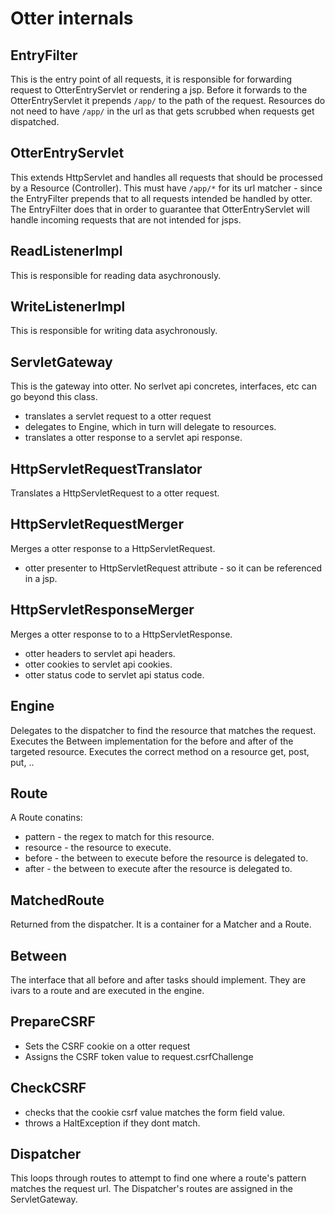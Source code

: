 # Otter internals

## EntryFilter

This is the entry point of all requests, it is responsible for forwarding request to OtterEntryServlet or rendering a jsp.
Before it forwards to the OtterEntryServlet it prepends `/app/` to the path of the request.
Resources do not need to have `/app/` in the url as that gets scrubbed when requests get dispatched.

## OtterEntryServlet

This extends HttpServlet and handles all requests that should be processed by a Resource (Controller).
This must have `/app/*` for its url matcher - since the EntryFilter prepends that to all requests intended be handled by otter.
The EntryFilter does that in order to guarantee that OtterEntryServlet will handle incoming requests that are not intended for jsps.

## ReadListenerImpl

This is responsible for reading data asychronously.

## WriteListenerImpl

This is responsible for writing data asychronously.

## ServletGateway

This is the gateway into otter. No serlvet api concretes, interfaces, etc can go beyond this class.
- translates a servlet request to a otter request
- delegates to Engine, which in turn will delegate to resources.
- translates a otter response to a servlet api response.

## HttpServletRequestTranslator

Translates a HttpServletRequest to a otter request.

## HttpServletRequestMerger

Merges a otter response to a HttpServletRequest.
- otter presenter to HttpServletRequest attribute - so it can be referenced in a jsp. 

## HttpServletResponseMerger

Merges a otter response to to a HttpServletResponse. 
- otter headers to servlet api headers.
- otter cookies to servlet api cookies.
- otter status code to servlet api status code.

## Engine

Delegates to the dispatcher to find the resource that matches the request.
Executes the Between implementation for the before and after of the targeted resource.
Executes the correct method on a resource get, post, put, ..

## Route

A Route conatins:
- pattern - the regex to match for this resource.
- resource - the resource to execute.
- before - the between to execute before the resource is delegated to.
- after - the between to execute after the resource is delegated to.

## MatchedRoute

Returned from the dispatcher. It is a container for a Matcher and a Route.

## Between

The interface that all before and after tasks should implement. They are ivars to a route and are executed in the engine.

## PrepareCSRF

- Sets the CSRF cookie on a otter request
- Assigns the CSRF token value to request.csrfChallenge

## CheckCSRF

- checks that the cookie csrf value matches the form field value.
- throws a HaltException if they dont match.

## Dispatcher

This loops through routes to attempt to find one where a route's pattern matches the request url.
The Dispatcher's routes are assigned in the ServletGateway.
